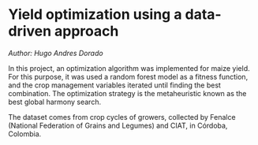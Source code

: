 # Yield optimization using a data-driven approach
*Author: Hugo Andres Dorado*

In this project, an optimization algorithm was implemented for maize yield. For this purpose, it was used a random forest model as a fitness function, and the crop management variables iterated until finding the best combination. The optimization strategy is the metaheuristic known as the best global harmony search.

The dataset comes from crop cycles of growers, collected by Fenalce (National Federation of Grains and Legumes) and CIAT, in Córdoba, Colombia.
